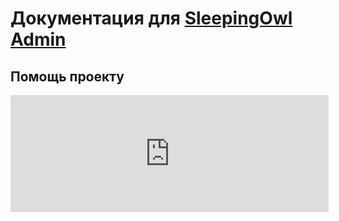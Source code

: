 # Документация для [SleepingOwl Admin](https://github.com/LaravelRUS/SleepingOwlAdmin)

## Помощь проекту

<iframe frameborder="0" allowtransparency="true" scrolling="no" src="https://money.yandex.ru/embed/donate.xml?account=410011686300899&quickpay=donate&payment-type-choice=on&mobile-payment-type-choice=on&default-sum=500&targets=%D0%9F%D0%BE%D0%BC%D0%BE%D1%89%D1%8C+%D0%BF%D1%80%D0%BE%D0%B5%D0%BA%D1%82%D1%83+SleepingOwl+Admin&target-visibility=on&project-name=SleepingOwl+Admin+%E2%80%94+%D0%B0%D0%B4%D0%BC%D0%B8%D0%BD%D0%BA%D0%B0+%D0%B4%D0%BB%D1%8F+Laravel&project-site=http%3A%2F%2Flaravel.su%2Fdocs%2Fsleepingowl_admin&button-text=05&comment=on&hint=%D0%9A%D0%BE%D0%BC%D0%BC%D0%B5%D0%BD%D1%82%D0%B0%D1%80%D0%B8%D0%B9&successURL=https%3A%2F%2Fgithub.com%2FLaravelRUS%2FSleepingOwlAdmin" width="509" height="187"></iframe>
